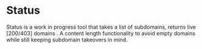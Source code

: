 # Status
Status is a work in progress tool that takes a list of subdomains, returns live [200/403] domains . A content length functionality to avoid empty domains while still keeping subdomain takeovers in mind.
